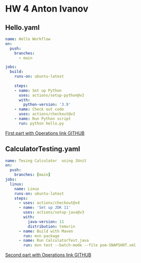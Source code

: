 # HW 4 Anton Ivanov
## Hello.yaml
```yaml
name: Hello Workflow
on:
  push:
    branches:
      - main

jobs:
  build:
    runs-on: ubuntu-latest
    
    steps:
    - name: Set up Python
      uses: actions/setup-python@v2
      with:
        python-version: '3.9' 
    - name: Check out code
      uses: actions/checkout@v2     
    - name: Run Python script
      run: python hello.py
```
[First part with Operations link GITHUB](https://github.com/AntonIvanovDevOps/Operations)

## CalculatorTesting.yaml
```yaml
name: Tesing Calculator  using JUnit
on:
  push:
    branches: [main]
jobs:
  linux:
    name: Linux
    runs-on: ubuntu-latest
    steps:
      - uses: actions/checkout@v4
      - name: 'Set up JDK 11'
        uses: actions/setup-java@v3
        with:
          java-version: 11
          distribution: temurin
      - name: Build with Maven
        run: mvn package
      - name: Run CalculatorTest.java
        run: mvn test --batch-mode --file pom-SNAPSHOT.xml
```
[Second part with Operations link GITHUB](https://github.com/AntonIvanovDevOps/LastCalculator)

